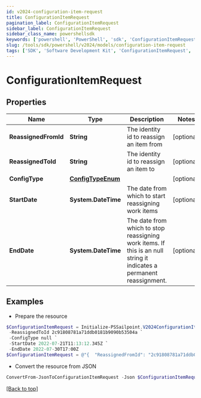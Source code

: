 ```yaml
---
id: v2024-configuration-item-request
title: ConfigurationItemRequest
pagination_label: ConfigurationItemRequest
sidebar_label: ConfigurationItemRequest
sidebar_class_name: powershellsdk
keywords: ['powershell', 'PowerShell', 'sdk', 'ConfigurationItemRequest', 'V2024ConfigurationItemRequest'] 
slug: /tools/sdk/powershell/v2024/models/configuration-item-request
tags: ['SDK', 'Software Development Kit', 'ConfigurationItemRequest', 'V2024ConfigurationItemRequest']
---
```



# ConfigurationItemRequest

## Properties

Name | Type | Description | Notes
------------ | ------------- | ------------- | -------------
**ReassignedFromId** | **String** | The identity id to reassign an item from | [optional] 
**ReassignedToId** | **String** | The identity id to reassign an item to | [optional] 
**ConfigType** | [**ConfigTypeEnum**](config-type-enum) |  | [optional] 
**StartDate** | **System.DateTime** | The date from which to start reassigning work items | [optional] 
**EndDate** | **System.DateTime** | The date from which to stop reassigning work items.  If this is an null string it indicates a permanent reassignment. | [optional] 

## Examples

- Prepare the resource
```powershell
$ConfigurationItemRequest = Initialize-PSSailpoint.V2024ConfigurationItemRequest  -ReassignedFromId 2c91808781a71ddb0181b9090b5c504e `
 -ReassignedToId 2c91808781a71ddb0181b9090b53504a `
 -ConfigType null `
 -StartDate 2022-07-21T11:13:12.345Z `
 -EndDate 2022-07-30T17:00Z
$ConfigurationItemRequest = @"{  "ReassignedFromId": "2c91808781a71ddb0181b9090b5c504e", "ReassignedToId": "2c91808781a71ddb0181b9090b53504a", "ConfigType": null, "StartDate": "2022-07-21T11:13:12.345Z", "EndDate": "2022-07-30T17:00Z" }"@
```

- Convert the resource from JSON
```powershell
ConvertFrom-JsonToConfigurationItemRequest -Json $ConfigurationItemRequest
```


[[Back to top]](#) 

